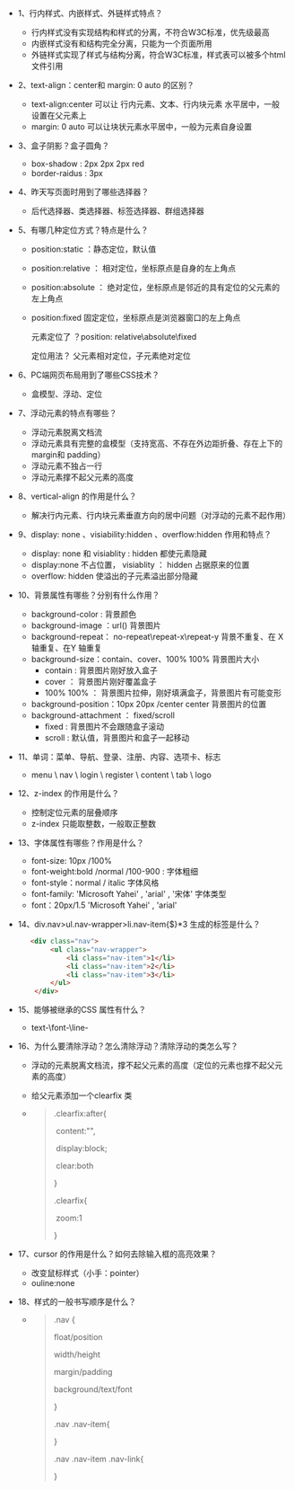 - 1、行内样式、内嵌样式、外链样式特点？

  + 行内样式没有实现结构和样式的分离，不符合W3C标准，优先级最高
  + 内嵌样式没有和结构完全分离，只能为一个页面所用
  + 外链样式实现了样式与结构分离，符合W3C标准，样式表可以被多个html文件引用

- 2、text-align：center和 margin: 0 auto 的区别？

  + text-align:center 可以让 行内元素、文本、行内块元素 水平居中，一般设置在父元素上
  + margin: 0   auto  可以让块状元素水平居中，一般为元素自身设置

- 3、盒子阴影？盒子圆角？

  + box-shadow : 2px 2px 2px red
  + border-raidus : 3px 

- 4、昨天写页面时用到了哪些选择器？

  + 后代选择器、类选择器、标签选择器、群组选择器

- 5、有哪几种定位方式？特点是什么？

  + position:static ：静态定位，默认值

  + position:relative  ： 相对定位，坐标原点是自身的左上角点

  + position:absolute  ： 绝对定位，坐标原点是邻近的具有定位的父元素的左上角点

  + position:fixed  固定定位，坐标原点是浏览器窗口的左上角点

    元素定位了 ？position: relative\absolute\fixed

    定位用法？ 父元素相对定位，子元素绝对定位 

- 6、PC端网页布局用到了哪些CSS技术？

  + 盒模型、浮动、定位

- 7、浮动元素的特点有哪些？

  + 浮动元素脱离文档流
  + 浮动元素具有完整的盒模型（支持宽高、不存在外边距折叠、存在上下的margin和 padding）
  + 浮动元素不独占一行
  + 浮动元素撑不起父元素的高度

- 8、vertical-align 的作用是什么？

  + 解决行内元素、行内块元素垂直方向的居中问题（对浮动的元素不起作用）

- 9、display: none 、visiability:hidden 、overflow:hidden 作用和特点？

  + display: none 和 visiablity : hidden 都使元素隐藏
  + display:none 不占位置， visiablity ： hidden 占据原来的位置
  + overflow: hidden  使溢出的子元素溢出部分隐藏

- 10、背景属性有哪些？分别有什么作用？

  + background-color : 背景颜色
  + background-image ：url()   背景图片
  + background-repeat： no-repeat\repeat-x\repeat-y   背景不重复、在 X轴重复、在Y 轴重复
  + background-size：contain、cover、100% 100%  背景图片大小 
    + contain : 背景图片刚好放入盒子
    +  cover ： 背景图片刚好覆盖盒子
    + 100% 100%  ： 背景图片拉伸，刚好填满盒子，背景图片有可能变形
  + background-position：10px 20px /center center  背景图片的位置
  + background-attachment ： fixed/scroll   
    + fixed  : 背景图片不会跟随盒子滚动
    + scroll : 默认值，背景图片和盒子一起移动

- 11、单词：菜单、导航、登录、注册、内容、选项卡、标志

  + menu  \ nav \ login \ register \ content \ tab \ logo

- 12、z-index 的作用是什么？

  + 控制定位元素的层叠顺序
  + z-index 只能取整数，一般取正整数

- 13、字体属性有哪些？作用是什么？

  + font-size: 10px /100%
  + font-weight:bold /normal /100-900  : 字体粗细
  + font-style：normal / italic                字体风格
  + font-family: 'Microsoft Yahei' , 'arial' , '宋体'     字体类型
  + font：20px/1.5   'Microsoft Yahei' , 'arial'

- 14、div.nav>ul.nav-wrapper>li.nav-item{$}*3  生成的标签是什么？

  ```html
     <div class="nav">
          <ul class="nav-wrapper">
              <li class="nav-item">1</li>
              <li class="nav-item">2</li>
              <li class="nav-item">3</li>
          </ul>
      </div>
  ```

- 15、能够被继承的CSS 属性有什么？

  + text-\font-\line-

- 16、为什么要清除浮动？怎么清除浮动？清除浮动的类怎么写？

  + 浮动的元素脱离文档流，撑不起父元素的高度（定位的元素也撑不起父元素的高度）

  + 给父元素添加一个clearfix 类

  + >.clearfix:after{
    >
    >​     content:"",
    >
    >​     display:block;
    >
    >​     clear:both
    >
    >}
    >
    >.clearfix{
    >
    >​      zoom:1
    >
    >}
    >
    >

- 17、cursor 的作用是什么？如何去除输入框的高亮效果？

  + 改变鼠标样式（小手：pointer）
  + ouline:none

- 18、样式的一般书写顺序是什么？

  + >.nav {
    >
    >  float/position
    >
    >  width/height
    >
    >  margin/padding
    >
    >  background/text/font
    >
    >}
    >
    >.nav .nav-item{
    >
    >}
    >
    >.nav .nav-item .nav-link{
    >
    >}
    >
    >

​    